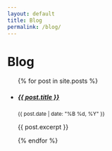 ```yaml
---
layout: default
title: Blog
permalink: /blog/
---
```


# Blog

<ul class="list-unstyled">
  {% for post in site.posts %}
    <li class="mb-3">
      <h5><a href="{{ post.url }}">{{ post.title }}</a></h5>
      <small class="text-muted">{{ post.date | date: "%B %d, %Y" }}</small>
      <p>{{ post.excerpt }}</p>
    </li>
  {% endfor %}
</ul>
